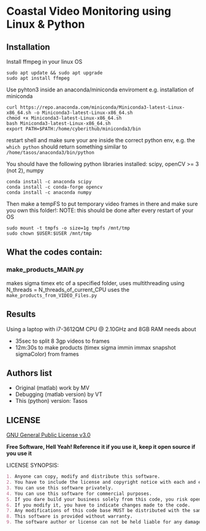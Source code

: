 # Coastal Video Monitoring using Linux & Python

## Installation
Install ffmpeg in your linux OS
```
sudo apt update && sudo apt upgrade
sudo apt install ffmpeg
```

Use pyhton3 inside an anaconda/miniconda enviroment
e.g. installation of miniconda
```
curl https://repo.anaconda.com/miniconda/Miniconda3-latest-Linux-x86_64.sh -o Miniconda3-latest-Linux-x86_64.sh
chmod +x Miniconda3-latest-Linux-x86_64.sh
bash Miniconda3-latest-Linux-x86_64.sh
export PATH=$PATH:/home/cyberithub/miniconda3/bin
```

restart shell and make sure your are inside the correct python env, e.g. the ```which python``` should return something similar to ```/home/tasos/anaconda3/bin/python```

You should have the following python libraries installed:
scipy, openCV >= 3 (not 2), numpy
```
conda install -c anaconda scipy
conda install -c conda-forge opencv
conda install -c anaconda numpy
```

Then make a tempFS to put temporary video frames in there and make sure you own this folder!:
NOTE: this should be done after every restart of your OS
```
sudo mount -t tmpfs -o size=1g tmpfs /mnt/tmp
sudo chown $USER:$USER /mnt/tmp
```

## What the codes contain:

### make_products_MAIN.py

makes sigma timex etc of a specified folder, uses multithreading using N_threads = N_threads_of_current_CPU
uses the ```make_products_from_VIDEO_Files.py```


## Results
Using a laptop with i7-3612QM CPU @ 2.10GHz and 8GB RAM needs about
- 35sec to split 8 3gp videos to frames
- 12m:30s to make products (timex sigma immin immax snapshot sigmaColor) from frames



## Authors list
- Original (matlab) work by MV
- Debugging (matlab version) by VT
- This (python) version: Tasos


## LICENSE

[GNU General Public License v3.0](https://www.gnu.org/licenses/gpl-3.0.html)

**Free Software, Hell Yeah! Reference it if you use it, keep it open source if you use it**


LICENSE SYNOPSIS:



```markdown
1. Anyone can copy, modify and distribute this software.
2. You have to include the license and copyright notice with each and every distribution.
3. You can use this software privately.
4. You can use this software for commercial purposes.
5. If you dare build your business solely from this code, you risk open-sourcing the whole code base.
6. If you modify it, you have to indicate changes made to the code.
7. Any modifications of this code base MUST be distributed with the same license, GPLv3.
8. This software is provided without warranty.
9. The software author or license can not be held liable for any damages inflicted by the software.
```

